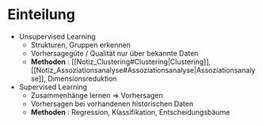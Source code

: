 # Einteilung 
- Unsupervised Learning 
	- Strukturen, Gruppen erkennen 
	- Vorhersagegüte / Qualität nur über bekannte Daten 
	- **Methoden** : [[Notiz_Clustering#Clustering|Clustering]], [[Notiz_Assoziationsanalyse#Assoziationsanalyse|Assoziationsanalyse]], Dimensionsreduktion 
- Supervised Learning 
	- Zusammenhänge lernen $\Rightarrow$ Vorhersagen 
	- Vorhersagen bei vorhandenen historischen Daten 
	- **Methoden** : Regression, Klassifikation, Entscheidungsbäume 